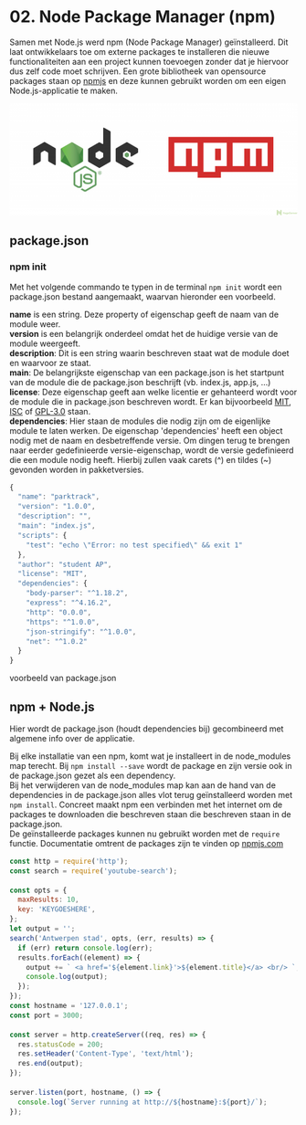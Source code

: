 # 02. Node Package Manager \(npm\)

Samen met Node.js werd npm \(Node Package Manager\) geïnstalleerd. Dit laat ontwikkelaars toe om externe packages te installeren die nieuwe functionaliteiten aan een project kunnen toevoegen zonder dat je hiervoor dus zelf code moet schrijven. Een grote bibliotheek van opensource packages staan op [npmjs](https://www.npmjs.com/) en deze kunnen gebruikt worden om een eigen Node.js-applicatie te maken.

![](../.gitbook/assets/npm.png)

## package.json

### npm init

Met het volgende commando te typen in de terminal `npm init` wordt een package.json bestand aangemaakt, waarvan hieronder een voorbeeld.

**name** is een string. Deze property of eigenschap geeft de naam van de module weer.  
**version** is een belangrijk onderdeel omdat het de huidige versie van de module weergeeft.  
**description**: Dit is een string waarin beschreven staat wat de module doet en waarvoor ze staat.  
**main**: De belangrijkste eigenschap van een package.json is het startpunt van de module die de package.json beschrijft \(vb. index.js, app.js, ...\)  
**license**: Deze eigenschap geeft aan welke licentie er gehanteerd wordt voor de module die in package.json beschreven wordt. Er kan bijvoorbeeld [MIT](https://nl.wikipedia.org/wiki/MIT-licentie), [ISC](https://nl.wikipedia.org/wiki/ISC-licentie) of [GPL-3.0](https://nl.wikipedia.org/wiki/GNU_General_Public_License) staan.  
**dependencies**: Hier staan de modules die nodig zijn om de eigenlijke module te laten werken. De eigenschap 'dependencies' heeft een object nodig met de naam en desbetreffende versie. Om dingen terug te brengen naar eerder gedefinieerde versie-eigenschap, wordt de versie gedefinieerd die een module nodig heeft. Hierbij zullen vaak carets \(^\) en tildes \(~\) gevonden worden in pakketversies.

```javascript
{
  "name": "parktrack",
  "version": "1.0.0",
  "description": "",
  "main": "index.js",
  "scripts": {
    "test": "echo \"Error: no test specified\" && exit 1"
  },
  "author": "student AP",
  "license": "MIT",
  "dependencies": {
    "body-parser": "^1.18.2",
    "express": "^4.16.2",
    "http": "0.0.0",
    "https": "^1.0.0",
    "json-stringify": "^1.0.0",
    "net": "^1.0.2"
  }
}
```

voorbeeld van package.json

## npm + Node.js

Hier wordt de package.json \(houdt dependencies bij\) gecombineerd met algemene info over de applicatie. 

Bij elke installatie van een npm, komt wat je installeert in de node\_modules map terecht. Bij `npm install --save` wordt de package en zijn versie ook in de package.json gezet als een dependency.  
Bij het verwijderen van de node\_modules map kan aan de hand van de dependencies in de package.json alles vlot terug geïnstalleerd worden met `npm install`.  Concreet maakt npm een verbinden met het internet om de packages te downloaden die beschreven staan die beschreven staan in de package.json.  
De geïnstalleerde packages kunnen nu gebruikt worden met de `require` functie. Documentatie omtrent de packages zijn te vinden op [npmjs.com](https://www.npmjs.com/)

```javascript
const http = require('http');
const search = require('youtube-search');

const opts = {
  maxResults: 10,
  key: 'KEYGOESHERE',
};
let output = '';
search('Antwerpen stad', opts, (err, results) => {
  if (err) return console.log(err);
  results.forEach((element) => {
    output += ` <a href='${element.link}'>${element.title}</a> <br/> `;
    console.log(output);
  });
});
const hostname = '127.0.0.1';
const port = 3000;

const server = http.createServer((req, res) => {
  res.statusCode = 200;
  res.setHeader('Content-Type', 'text/html');
  res.end(output);
});

server.listen(port, hostname, () => {
  console.log(`Server running at http://${hostname}:${port}/`);
});
```

